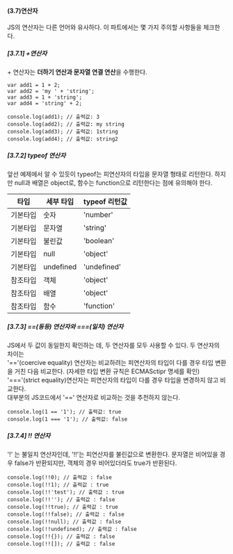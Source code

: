 <h4>(3.7)연산자</h4>
<p> JS의 연산자는 다른 언어와 유사하다. 이 파트에서는 몇 가지 주의할 사항들을 체크한다. </p>

<h5>[3.7.1] +연산자 </h5>
<p> + 연산자는 <b>더하기 연산과 문자열 연결 연산</b>을 수행한다.</p>

```
var add1 = 1 + 2;
var add2 = 'my ' + 'string';
var add3 = 1 + 'string';
var add4 = 'string' + 2;

console.log(add1); // 출력값: 3
console.log(add2); // 출력값: my string
console.log(add3); // 출력값: 1string
console.log(add4); // 출력값: string2
```

<h5>[3.7.2] typeof 연산자 </h5>
<p> 앞선 예제에서 알 수 있듯이 typeof는 피연산자의 타입을 문자열 형태로 리턴한다. 하지만 null과 배열은 object로, 함수는 function으로 리턴한다는 점에 유의해야 한다. </p>

|타입|세부 타입|typeof 리턴값|
|----|---------|-------------|
|기본타입|숫자|'number'|
|기본타입|문자열|'string'|
|기본타입|불린값|'boolean'|
|기본타입|null|'object'|
|기본타입|undefined|'undefined'|
|참조타입|객체|'object'|
|참조타입|배열|'object'|
|참조타입|함수|'function'|

<h5>[3.7.3] ==(동등) 연산자와 ===(일치) 연산자 </h5>
<p> JS에서 두 값이 동일한지 확인하는 데, 두 연산자를 모두 사용할 수 있다. 두 연산자의 차이는<br>
 '=='(coercive equality) 연산자는 비교하려는 피연산자의 타입이 다를 경우 타입 변환을 거친 다음 비교한다. (자세한 타입 변환 규칙은 ECMASctipr 명세를 확인)<br>
 '==='(strict equality)연산자는 피연산자의 타입이 다를 경우 타입을 변경하지 않고 비교한다.<br>
대부분의 JS코드에서 '==' 연산자로 비교하는 것을 추천하지 않는다. </p>
 
 ```
 console.log(1 == '1'); // 출력값: true
 console.log(1 === '1'); // 출력값: false
 ```
 
 <h5>[3.7.4] !! 연산자 </h5>
 <p> '!' 는 불일치 연산자인데, '!!'는 피연산자를 불린값으로 변환한다. 문자열은 비어있을 경우 false가 반환되지만, 객체의 경우 비어있더라도 true가 반환된다. </p>
 
 ```
 console.log(!!0); // 출력값 : false
 console.log(!!1); // 출력값 : true
 console.log(!!'test'); // 출력값 : true
 console.log(!!''); // 출력값 : false
 console.log(!!true); // 출력값 : true
 console.log(!!false); // 출력값 : false
 console.log(!!null); // 출력값 : false
 console.log(!!undefined); // 출력값 : false
 console.log(!!{}); // 출력값 : false
 console.log(!![]); // 출력값 : false
 ```
